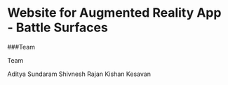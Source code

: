 Website for Augmented Reality App - Battle Surfaces
====================

###Team

Team 

Aditya Sundaram
Shivnesh Rajan
Kishan Kesavan

